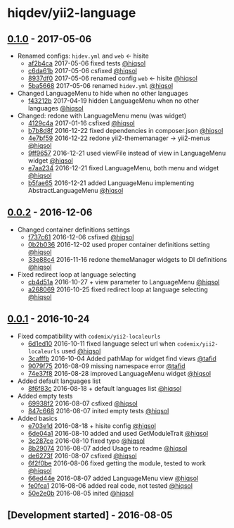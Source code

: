 # hiqdev/yii2-language

## [0.1.0] - 2017-05-06

- Renamed configs: `hidev.yml` and `web` <- hisite
    - [af2b4ca] 2017-05-06 fixed tests [@hiqsol]
    - [c6da61b] 2017-05-06 csfixed [@hiqsol]
    - [8937df0] 2017-05-06 renamed config `web` <- hisite [@hiqsol]
    - [5ba5668] 2017-05-06 renamed `hidev.yml` [@hiqsol]
- Changed LanguageMenu to hide when no other languages
    - [f43212b] 2017-04-19 hidden LanguageMenu when no other languages [@hiqsol]
- Changed: redone with LanguageMenu menu (was widget)
    - [4129c4a] 2017-01-16 csfixed [@hiqsol]
    - [b7b8d8f] 2016-12-22 fixed dependencies in composer.json [@hiqsol]
    - [4e7bf59] 2016-12-22 redone yii2-thememanager -> yii2-menus [@hiqsol]
    - [9ff9657] 2016-12-21 used viewFile instead of view in LanguageMenu widget [@hiqsol]
    - [e7aa234] 2016-12-21 fixed LanguageMenu, both menu and widget [@hiqsol]
    - [b5fae65] 2016-12-21 added LanguageMenu implementing AbstractLanguageMenu [@hiqsol]

## [0.0.2] - 2016-12-06

- Changed container definitions settings
    - [f737c61] 2016-12-06 csfixed [@hiqsol]
    - [0b2b036] 2016-12-02 used proper container definitions setting [@hiqsol]
    - [33e88c4] 2016-11-16 redone themeManager widgets to DI definitions [@hiqsol]
- Fixed redirect loop at language selecting
    - [cb4d51a] 2016-10-27 + view parameter to LanguageMenu [@hiqsol]
    - [a268069] 2016-10-25 fixed redirect loop at language selecting [@hiqsol]

## [0.0.1] - 2016-10-24

- Fixed compatibility with `codemix/yii2-localeurls`
    - [6d1ed10] 2016-10-11 fixed language select url when `codemix/yii2-localeurls` used [@hiqsol]
    - [3cafffb] 2016-10-04 Added pathMap for widget find views [@tafid]
    - [9079f75] 2016-08-09 missing namespace error [@tafid]
    - [74e37f8] 2016-08-28 improved LanguageMenu widget [@hiqsol]
- Added default languages list
    - [8f6f83c] 2016-08-18 + default languages list [@hiqsol]
- Added empty tests
    - [69938f2] 2016-08-07 csfixed [@hiqsol]
    - [847c668] 2016-08-07 inited empty tests [@hiqsol]
- Added basics
    - [e703e1d] 2016-08-18 + hisite config [@hiqsol]
    - [6de04a1] 2016-08-10 added and used GetModuleTrait [@hiqsol]
    - [3c287ce] 2016-08-10 fixed typo [@hiqsol]
    - [8b29074] 2016-08-07 added Usage to readme [@hiqsol]
    - [de6273f] 2016-08-07 csfixed [@hiqsol]
    - [6f2f0be] 2016-08-06 fixed getting the module, tested to work [@hiqsol]
    - [66ed44e] 2016-08-07 added LanguageMenu view [@hiqsol]
    - [fe0fca1] 2016-08-06 added real code, not tested [@hiqsol]
    - [50e2e0b] 2016-08-05 inited [@hiqsol]

## [Development started] - 2016-08-05

[@hiqsol]: https://github.com/hiqsol
[sol@hiqdev.com]: https://github.com/hiqsol
[@SilverFire]: https://github.com/SilverFire
[d.naumenko.a@gmail.com]: https://github.com/SilverFire
[@tafid]: https://github.com/tafid
[andreyklochok@gmail.com]: https://github.com/tafid
[@BladeRoot]: https://github.com/BladeRoot
[bladeroot@gmail.com]: https://github.com/BladeRoot
[69938f2]: https://github.com/hiqdev/yii2-language/commit/69938f2
[847c668]: https://github.com/hiqdev/yii2-language/commit/847c668
[8b29074]: https://github.com/hiqdev/yii2-language/commit/8b29074
[6d1ed10]: https://github.com/hiqdev/yii2-language/commit/6d1ed10
[3cafffb]: https://github.com/hiqdev/yii2-language/commit/3cafffb
[9079f75]: https://github.com/hiqdev/yii2-language/commit/9079f75
[74e37f8]: https://github.com/hiqdev/yii2-language/commit/74e37f8
[8f6f83c]: https://github.com/hiqdev/yii2-language/commit/8f6f83c
[e703e1d]: https://github.com/hiqdev/yii2-language/commit/e703e1d
[6de04a1]: https://github.com/hiqdev/yii2-language/commit/6de04a1
[3c287ce]: https://github.com/hiqdev/yii2-language/commit/3c287ce
[de6273f]: https://github.com/hiqdev/yii2-language/commit/de6273f
[6f2f0be]: https://github.com/hiqdev/yii2-language/commit/6f2f0be
[66ed44e]: https://github.com/hiqdev/yii2-language/commit/66ed44e
[fe0fca1]: https://github.com/hiqdev/yii2-language/commit/fe0fca1
[50e2e0b]: https://github.com/hiqdev/yii2-language/commit/50e2e0b
[f737c61]: https://github.com/hiqdev/yii2-language/commit/f737c61
[0b2b036]: https://github.com/hiqdev/yii2-language/commit/0b2b036
[33e88c4]: https://github.com/hiqdev/yii2-language/commit/33e88c4
[cb4d51a]: https://github.com/hiqdev/yii2-language/commit/cb4d51a
[a268069]: https://github.com/hiqdev/yii2-language/commit/a268069
[4129c4a]: https://github.com/hiqdev/yii2-language/commit/4129c4a
[b7b8d8f]: https://github.com/hiqdev/yii2-language/commit/b7b8d8f
[4e7bf59]: https://github.com/hiqdev/yii2-language/commit/4e7bf59
[9ff9657]: https://github.com/hiqdev/yii2-language/commit/9ff9657
[e7aa234]: https://github.com/hiqdev/yii2-language/commit/e7aa234
[b5fae65]: https://github.com/hiqdev/yii2-language/commit/b5fae65
[Under development]: https://github.com/hiqdev/yii2-language/compare/0.0.2...HEAD
[0.0.2]: https://github.com/hiqdev/yii2-language/compare/0.0.1...0.0.2
[0.0.1]: https://github.com/hiqdev/yii2-language/releases/tag/0.0.1
[c6da61b]: https://github.com/hiqdev/yii2-language/commit/c6da61b
[8937df0]: https://github.com/hiqdev/yii2-language/commit/8937df0
[5ba5668]: https://github.com/hiqdev/yii2-language/commit/5ba5668
[f43212b]: https://github.com/hiqdev/yii2-language/commit/f43212b
[af2b4ca]: https://github.com/hiqdev/yii2-language/commit/af2b4ca
[0.1.0]: https://github.com/hiqdev/yii2-language/compare/0.0.2...0.1.0
